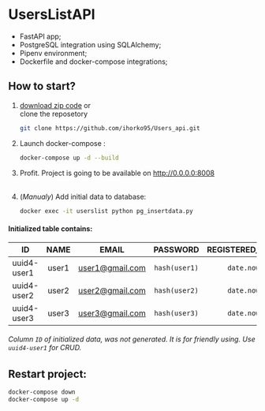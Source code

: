 # UsersListAPI
* FastAPI app;
* PostgreSQL integration using SQLAlchemy;
* Pipenv environment;
* Dockerfile and docker-compose integrations;
## How to start?
1. [download zip code](https://github.com/ihorko95/Users_api/archive/refs/heads/main.zip)  or <br>clone the reposetory
   ```bash
   git clone https://github.com/ihorko95/Users_api.git
   ```   

2. Launch docker-compose :
   ```bash
   docker-compose up -d --build
   ```

3. Profit. Project is going to be available on http://0.0.0.0:8008 <br><br>
4. (*Manualy*) Add initial data to database:
   ```bash 
   docker exec -it userslist python pg_insertdata.py
   ```
#### Initialized table contains:  
| ID          | NAME  | EMAIL           | PASSWORD     |REGISTERED_DATE
|-------------|:-----:|:---------------:|:------------:|:----------:|
| uuid4-user1 | user1 | user1@gmail.com | `hash(user1)`|`date.now`
| uuid4-user2 | user2 | user2@gmail.com | `hash(user2)`|`date.now`
| uuid4-user3 | user3 | user3@gmail.com | `hash(user3)`|`date.now`
###### Column `ID` of initialized data, was not generated. It is for friendly using. Use `uuid4-user1` for  CRUD.

## Restart project:
```bash
docker-compose down
docker-compose up -d
```
